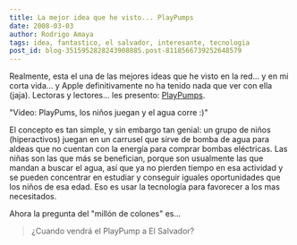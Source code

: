 ```yaml
---
title: La mejor idea que he visto... PlayPumps
date: 2008-03-03
author: Rodrigo Amaya
tags: idea, fantastico, el salvador, interesante, tecnologia
post_id: blog-3515952828243908885.post-8118566739252648579
---
```


Realmente, esta el una de las mejores ideas que he visto en la red... y en mi corta vida... y Apple definitivamente no ha tenido nada que ver con ella (jaja). Lectoras y lectores... les presento: [PlayPumps](https://www.playpumps.org/).

"Video:
PlayPums, los niños juegan y el agua corre :)"

El concepto es tan simple, y sin embargo tan genial: un grupo de niños (hiperactivos) juegan en un carrusel que sirve de bomba de agua para aldeas que no cuentan con la energía para comprar bombas eléctricas. Las niñas son las que más se benefician, porque son usualmente las que mandan a buscar el agua, así que ya no pierden tiempo en esa actividad y se pueden concentrar en estudiar y conseguir iguales oportunidades que los niños de esa edad. Eso es usar la tecnología para favorecer a los mas necesitados.

Ahora la pregunta del "millón de colones" es...

> ¿Cuando vendrá el PlayPump
> a El Salvador?